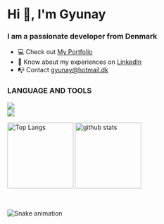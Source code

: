 <h1 align="left">Hi 👋, I'm Gyunay</h1>
<h3 align="left">I am a passionate developer from Denmark</h3>

<ul>
  <li>💻 Check out <a href="https://gyunay-kadirov.com/">My Portfolio</a></li>
  <li>📄 Know about my experiences on <a href="https://www.linkedin.com/in/gyunayK" target="blank">LinkedIn</a></li>
  <li>📭 Contact <a href="mailto:gyunay@hotmail.dk">gyunay@hotmail.dk</a></li>
</ul>

<!--- Skills --->
<h3 align="left">LANGUAGE AND TOOLS</h3>
  <a href="https://skillicons.dev">
  <img src="https://skillicons.dev/icons?i=react,redux,ts,js,nextjs,nodejs,express,mongodb,docker" />
    <br/>
  <img src="https://skillicons.dev/icons?i=materialui,styledcomponents,tailwind,sass,bootstrap,html,css,vercel,git" />
 </a>
<br>
<!--- Status & lamguage --->
<p align="left"> 
  <img alt="Top Langs" height="150px" src="https://github-readme-stats.vercel.app/api?username=gyunayK&show_icons=true&theme=radical" />
  <img alt="github stats" height="150px" src="https://github-readme-stats.vercel.app/api/top-langs/?username=gyunayK&layout=compact&theme=omni" />
</p>
<br>

![Snake animation](https://github.com/thepiyushmalhotra/gyunayK/blob/output/github-contribution-grid-snake.svg)
